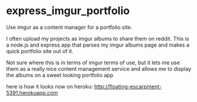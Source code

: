 express_imgur_portfolio
=======================

Use imgur as a content manager for a portfolio site. 

I often upload my projects as imgur albums to share them on reddit. This is a node.js and express app 
that parses my imgur albums page and makes a quick portfolio site out of it. 

Not sure where this is in terms of imgur terms of use, but it lets me use them as a really nice content management
service and allows me to display the albums on a sweet looking portfolio app

here is how it looks now on heroku:
http://floating-escarpment-5391.herokuapp.com
